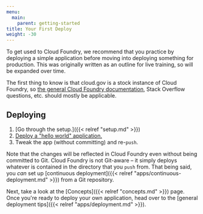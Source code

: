 ```yaml
---
menu:
  main:
    parent: getting-started
title: Your First Deploy
weight: -30
---
```


To get used to Cloud Foundry, we recommend that you practice by deploying a simple application before moving into deploying something for production. This was originally written as an outline for live training, so will be expanded over time.

The first thing to know is that cloud.gov is a stock instance of Cloud Foundry, so [the general Cloud Foundry documentation](http://docs.cloudfoundry.org), Stack Overflow questions, etc. should mostly be applicable.

## Deploying

1. [Go through the setup.]({{< relref "setup.md" >}})
1. [Deploy a "hello world" application.](https://github.com/18F/cf-hello-worlds#readme)
1. Tweak the app (without committing) and re-`push`.

Note that the changes will be reflected in Cloud Foundry even without being committed to Git. Cloud Foundry is not Git-aware – it simply deploys whatever is contained in the directory that you `push` from. That being said, you _can_ set up [continuous deployment]({{< relref "apps/continuous-deployment.md" >}}) from a Git repository.

Next, take a look at the [Concepts]({{< relref "concepts.md" >}}) page. Once you're ready to deploy your own application, head over to the [general deployment tips]({{< relref "apps/deployment.md" >}}).
